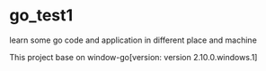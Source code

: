 # go_test1
learn some go code and application in different place and machine

This project base on window-go[version: version 2.10.0.windows.1]

